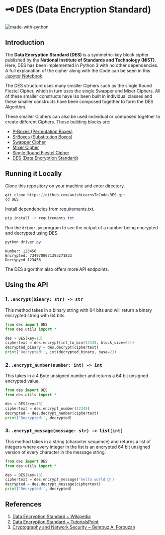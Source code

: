 # 🗝 DES (Data Encryption Standard)

![made-with-python](https://img.shields.io/badge/Made%20with-Python%203-1f425f.svg)

## Introduction
The __Data Encryption Standard (DES)__ is a symmetric-key block cipher published by the __National Institute of 
Standards and Technology (NIST)__. Here, DES has been implemented in Python 3 with no other dependencies. A full 
explanation of the cipher along with the Code can be seen in this
[Jupyter Notebook](notebook/data-encryption-standard-des.ipynb).

The DES structure uses many smaller Ciphers such as the single Round Fiestel Cipher, which in turn uses the
single Swapper and Mixer Ciphers. All of these smaller constructs have lso been built in individual classes and these
smaller constructs have been composed together to form the DES Algorithm.   

These smaller Ciphers can also be used individual or composed together to create different Ciphers. These building 
blocks are:

- [P-Boxes (Permutation Boxes)](des/PBox.py)
- [S-Boxes (Substitution Boxes)](des/SBox.py)
- [Swapper Cipher](des/Swapper.py)
- [Mixer Cipher](des/Mixer.py)
- [Single Round Fiestel Cipher](des/Round.py)
- [DES (Data Encryption Standard)](des/DES.py)

## Running it Locally
Clone this repository on your machine and enter directory. 
```powershell
git clone https://github.com/anishLearnsToCode/DES.git
cd DES
```
Install dependencies from requirements.txt.
```powershell
pip install -r requirements.txt
```
Run the `driver.py` program to see the output of a number being encrypted and decrypted using
DES.

```powershell
python driver.py
```

```shell script
Number: 123456
Encrypted: 7349708071395271833
Decrypyed 123456
```

The DES algorithm also offers more API endpoints.

## Using the API

### 1. `.encrypt(binary: str) -> str`
This method takes in a binary string with 64 bits and will return a binary encrypted string with
64 bits.

```python
from des import DES
from des.utils import *

des = DES(key=13)
ciphertext = des.encrypt(int_to_bin(12345, block_size=64))
decrypted_binary = des.decrypt(ciphertext)
print('Decrypted:', int(decrypted_binary, base=2))
``` 

### 2. `.encrypt_number(number: int) -> int`
This takes in a 4 Byte unsigned number and returns a 64 bit unsigned encrypted value.

```python
from des import DES
from des.utils import *

des = DES(key=13)
ciphertext = des.encrypt_number(12345)
decrypted = des.decrypt_number(ciphertext)
print('Decrypted:', decrypted)
```

### 3. `.encrypt_message(message: str) -> list[int]`
This method takes in a string (character sequence) and returns a list of integers where every 
integer in the list is an encrypted 64 bit unsigned version of every character in the message
string.

```python
from des import DES
from des.utils import *

des = DES(key=13)
ciphertext = des.encrypt_message('hello world 👋')
decrypted = des.decrypt_message(ciphertext)
print('Decrypted:', decrypted)
```

## References
1. [Data Encryption Standard ~ Wikipedia](https://en.wikipedia.org/wiki/Data_Encryption_Standard)
1. [Data Encryption Standard ~ TutorialsPoint](https://www.tutorialspoint.com/cryptography/data_encryption_standard.htm)
1. [Cryptography and Network Security ~ Behrouz A. Forouzan](https://books.google.co.in/books?id=OYiwCgAAQBAJ)
